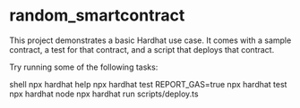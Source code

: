 # random_smartcontract

This project demonstrates a basic Hardhat use case. It comes with a sample contract, a test for that contract, and a script that deploys that contract.

Try running some of the following tasks:

shell npx hardhat help npx hardhat test REPORT_GAS=true npx hardhat test npx hardhat node npx hardhat run scripts/deploy.ts
